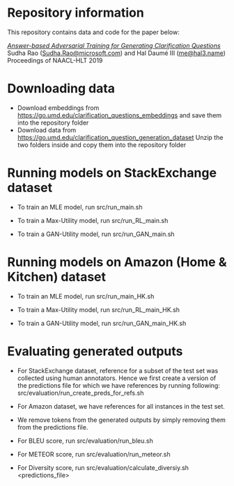 # Repository information

This repository contains data and code for the paper below:

<i><a href="https://www.aclweb.org/anthology/N19-1013">
Answer-based Adversarial Training for Generating Clarification Questions</a></i><br/>
Sudha Rao (Sudha.Rao@microsoft.com) and Hal Daumé III (me@hal3.name)<br/>
Proceedings of NAACL-HLT 2019

# Downloading data

* Download embeddings from https://go.umd.edu/clarification_questions_embeddings
  and save them into the repository folder
* Download data from https://go.umd.edu/clarification_question_generation_dataset 
  Unzip the two folders inside and copy them into the repository folder

# Running models on StackExchange dataset

* To train an MLE model, run src/run_main.sh 

* To train a Max-Utility model, run src/run_RL_main.sh

* To train a GAN-Utility model, run src/run_GAN_main.sh

# Running models on Amazon (Home & Kitchen) dataset

* To train an MLE model, run src/run_main_HK.sh

* To train a Max-Utility model, run src/run_RL_main_HK.sh

* To train a GAN-Utility model, run src/run_GAN_main_HK.sh

# Evaluating generated outputs

* For StackExchange dataset, reference for a subset of the test set was collected using human annotators.
  Hence we first create a version of the predictions file for which we have references by running following:
  src/evaluation/run_create_preds_for_refs.sh

* For Amazon dataset, we have references for all instances in the test set.

* We remove <UNK> tokens from the generated outputs by simply removing them from the predictions file.

* For BLEU score, run src/evaluation/run_bleu.sh

* For METEOR score, run src/evaluation/run_meteor.sh 

* For Diversity score, run src/evaluation/calculate_diversiy.sh <predictions_file>
